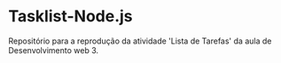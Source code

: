 # Tasklist-Node.js
Repositório para a reprodução da atividade 'Lista de Tarefas' da aula de Desenvolvimento web 3.
